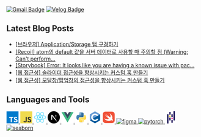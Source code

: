 [![Gmail Badge](https://img.shields.io/badge/Gmail-d14836?style=flat-square&logo=Gmail&logoColor=white&link=mailto:eunjiodos@gmail.com)](mailto:eunjiodos@gmail.com)
[![Velog Badge](http://img.shields.io/badge/-Blog-20c997?style=flat-square&logo=velog&logoColor=white&link=https://velog.io/@eunjios)](https://velog.io/@eunjios)


## Latest Blog Posts
<!-- BLOG-POST-LIST:START -->
- [[브라우저] Application/Storage 탭 구경하기](https://velog.io/@eunjios/%EB%B8%8C%EB%9D%BC%EC%9A%B0%EC%A0%80-ApplicationStorage-%ED%83%AD-%EA%B5%AC%EA%B2%BD%ED%95%98%EA%B8%B0)
- [[Recoil] atom의 default 값을 서버 데이터로 사용할 때 주의할 점 &lpar;Warning: Can&#39;t perform...](https://velog.io/@eunjios/Recoil-atom%EC%9D%98-default-%EA%B0%92%EC%9D%84-%EC%84%9C%EB%B2%84-%EB%8D%B0%EC%9D%B4%ED%84%B0%EB%A1%9C-%EC%82%AC%EC%9A%A9%ED%95%A0-%EB%95%8C-%EC%A3%BC%EC%9D%98%ED%95%A0-%EC%A0%90-Warning-Cant-perform-a-React-state-update-on-a-component-that-hasnt-mounted-yet)
- [[Storybook] Error: It looks like you are having a known issue with pac...](https://velog.io/@eunjios/Storybook-Error-It-looks-like-you-are-having-a-known-issue-with-package-hoisting-%ED%95%B4%EA%B2%B0%ED%95%98%EB%8A%94-%EB%B2%95-Yarn-Berry-%EB%A1%9C-%EC%97%85%EA%B7%B8%EB%A0%88%EC%9D%B4%EB%93%9C)
- [[웹 접근성] 슬라이더 접근성을 향상시키는 커스텀 훅 만들기](https://velog.io/@eunjios/%EC%9B%B9-%EC%A0%91%EA%B7%BC%EC%84%B1-%EC%8A%AC%EB%9D%BC%EC%9D%B4%EB%8D%94-%EC%A0%91%EA%B7%BC%EC%84%B1%EC%9D%84-%ED%96%A5%EC%83%81%EC%8B%9C%ED%82%A4%EB%8A%94-%EC%BB%A4%EC%8A%A4%ED%85%80-%ED%9B%85-%EB%A7%8C%EB%93%A4%EA%B8%B0)
- [[웹 접근성] 모달창/팝업창의 접근성을 향상시키는 커스텀 훅 만들기](https://velog.io/@eunjios/%EC%9B%B9-%EC%A0%91%EA%B7%BC%EC%84%B1-%EA%B0%9C%EC%84%A0-%EA%B8%B0%EB%A1%9D)
<!-- BLOG-POST-LIST:END -->


## Languages and Tools
<p align="left"> 
<a href="https://www.typescriptlang.org/" target="_blank" rel="noreferrer"> <img src="https://raw.githubusercontent.com/devicons/devicon/master/icons/typescript/typescript-original.svg" alt="typescript" width="32" height="32"/> </a> 
<a href="https://developer.mozilla.org/en-US/docs/Web/JavaScript" target="_blank" rel="noreferrer"> <img src="https://raw.githubusercontent.com/devicons/devicon/master/icons/javascript/javascript-original.svg" alt="javascript" width="32" height="32"/> </a>
<a href="https://reactjs.org/" target="_blank" rel="noreferrer"> <img src="https://raw.githubusercontent.com/devicons/devicon/master/icons/react/react-original.svg" alt="react" width="32" height="32"/> </a> 
<a href="https://nextjs.org/" target="_blank" rel="noreferrer"> <img src="https://raw.githubusercontent.com/devicons/devicon/master/icons/nextjs/nextjs-original.svg" alt="nextjs" width="32" height="32"/> </a> 
<a href="https://vuejs.org/" target="_blank" rel="noreferrer"> <img src="https://raw.githubusercontent.com/devicons/devicon/master/icons/vuejs/vuejs-original.svg" alt="vuejs" width="32" height="32"/> </a> 
<a href="https://www.python.org" target="_blank" rel="noreferrer"> <img src="https://raw.githubusercontent.com/devicons/devicon/master/icons/python/python-original.svg" alt="python" width="32" height="32"/> </a> 
<a href="https://www.cprogramming.com/" target="_blank" rel="noreferrer"> <img src="https://raw.githubusercontent.com/devicons/devicon/master/icons/c/c-original.svg" alt="c" width="32" height="32"/> </a> 
<a href="https://developer.apple.com/swift/" target="_blank" rel="noreferrer"> <img src="https://raw.githubusercontent.com/devicons/devicon/master/icons/swift/swift-original.svg" alt="swift" width="32" height="32"/> </a> 
<a href="https://www.figma.com/" target="_blank" rel="noreferrer"> <img src="https://www.vectorlogo.zone/logos/figma/figma-icon.svg" alt="figma" width="32" height="32"/> </a> 
<a href="https://pytorch.org/" target="_blank" rel="noreferrer"> <img src="https://www.vectorlogo.zone/logos/pytorch/pytorch-icon.svg" alt="pytorch" width="32" height="32"/> </a> 
<a href="https://pandas.pydata.org/" target="_blank" rel="noreferrer"> <img src="https://raw.githubusercontent.com/devicons/devicon/2ae2a900d2f041da66e950e4d48052658d850630/icons/pandas/pandas-original.svg" alt="pandas" width="32" height="32"/> </a> <a href="https://seaborn.pydata.org/" target="_blank" rel="noreferrer"> <img src="https://seaborn.pydata.org/_images/logo-mark-lightbg.svg" alt="seaborn" width="32" height="32"/> </a> </p>
